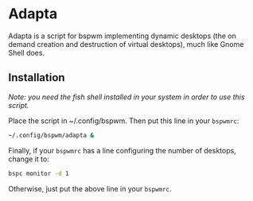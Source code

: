 # Adapta
Adapta is a script for bspwm implementing dynamic desktops (the on demand creation and destruction of virtual desktops), much like Gnome Shell does.

## Installation

*Note: you need the fish shell installed in your system in order to use this script.*

Place the script in ~/.config/bspwm. Then put this line in your `bspwmrc`:

```sh
~/.config/bspwm/adapta &
```

Finally, if your `bspwmrc` has a line configuring the number of desktops, change it to:

```sh
bspc monitor -d 1
```

Otherwise, just put the above line in your `bspwmrc`.
